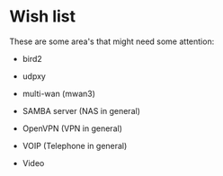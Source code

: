 # Wish list

These are some area's that might need some attention:

* bird2
* udpxy
* multi-wan (mwan3)

* SAMBA server (NAS in general)
* OpenVPN (VPN in general)
* VOIP (Telephone in general)
* Video
